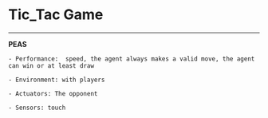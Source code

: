 # Tic_Tac Game 
---------------

**PEAS**
```
- Performance:  speed, the agent always makes a valid move, the agent can win or at least draw

- Environment: with players

- Actuators: The opponent

- Sensors: touch

```
